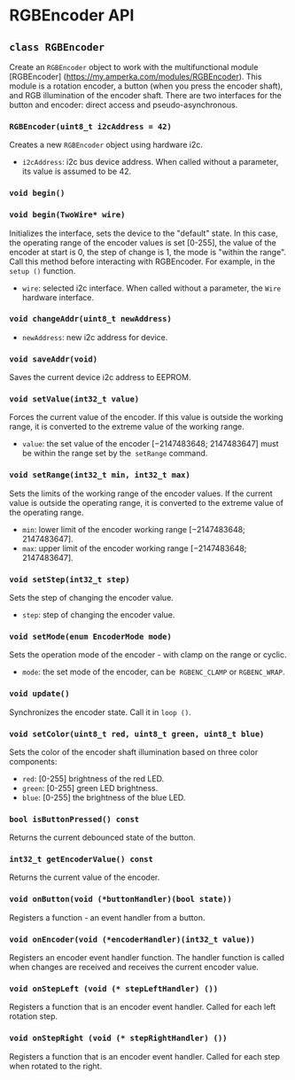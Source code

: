 # RGBEncoder API

## `class RGBEncoder`

Create an `RGBEncoder` object to work with the multifunctional module [RGBEncoder] (https://my.amperka.com/modules/RGBEncoder).
This module is a rotation encoder, a button (when you press the encoder shaft), and RGB illumination of the encoder shaft. There are two interfaces for the button and encoder: direct access and pseudo-asynchronous.

### `RGBEncoder(uint8_t i2cAddress = 42)`

Creates a new `RGBEncoder` object using hardware i2c.

- `i2cAddress`: i2c bus device address. When called without a parameter, its value is assumed to be 42.


### `void begin()`
### `void begin(TwoWire* wire)`

Initializes the interface, sets the device to the "default" state. In this case, the operating range of the encoder values ​​is set [0-255], the value of the encoder at start is 0, the step of change is 1, the mode is "within the range".
Call this method before interacting with RGBEncoder. For example, in the `setup ()` function.

- `wire`: selected i2c interface. When called without a parameter, the `Wire` hardware interface.

### `void changeAddr(uint8_t newAddress)`

- `newAddress`: new i2c address for device.

### `void saveAddr(void)`

Saves the current device i2c address to EEPROM.

### `void setValue(int32_t value)`

Forces the current value of the encoder. If this value is outside the working range, it is converted to the extreme value of the working range.

- `value`: the set value of the encoder [−2147483648; 2147483647] must be within the range set by the` setRange` command.

### `void setRange(int32_t min, int32_t max)`

Sets the limits of the working range of the encoder values. If the current value is outside the operating range, it is converted to the extreme value of the operating range.

- `min`: lower limit of the encoder working range [−2147483648; 2147483647].
- `max`: upper limit of the encoder working range [−2147483648; 2147483647].

### `void setStep(int32_t step)`

Sets the step of changing the encoder value.

- `step`: step of changing the encoder value.

### `void setMode(enum EncoderMode mode)`

Sets the operation mode of the encoder - with clamp on the range or cyclic.

- `mode`: the set mode of the encoder, can be` RGBENC_CLAMP` or `RGBENC_WRAP`.

### `void update()`

Synchronizes the encoder state. Call it in `loop ()`.

### `void setColor(uint8_t red, uint8_t green, uint8_t blue)`

Sets the color of the encoder shaft illumination based on three color components:

- `red`: [0-255] brightness of the red LED.
- `green`: [0-255] green LED brightness.
- `blue`: [0-255] the brightness of the blue LED.

### `bool isButtonPressed() const`

Returns the current debounced state of the button.

### `int32_t getEncoderValue() const`

Returns the current value of the encoder.

### `void onButton(void (*buttonHandler)(bool state))`

Registers a function - an event handler from a button.

### `void onEncoder(void (*encoderHandler)(int32_t value))`

Registers an encoder event handler function. The handler function is called when changes are received and receives the current encoder value.

### `void onStepLeft (void (* stepLeftHandler) ())`

Registers a function that is an encoder event handler. Called for each left rotation step.

### `void onStepRight (void (* stepRightHandler) ())`

Registers a function that is an encoder event handler. Called for each step when rotated to the right.

